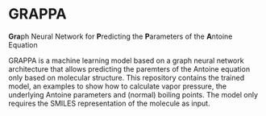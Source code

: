 # GRAPPA
 **Gra**ph Neural Network for **P**redicting the **P**arameters of the **A**ntoine Equation

GRAPPA is a machine learning model based on a graph neural network architecture that allows predicting the paremters of the Antoine equation only based on molecular structure.
This repository contains the trained model, an examples to show how to calculate vapor pressure, the underlying Antoine parameters and (normal) boiling points. The model only requires the SMILES representation of the molecule as input.
